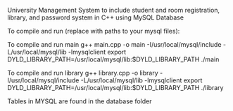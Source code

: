 University Management System to include student and room registration, library, and password system in C++ using MySQL Database


To compile and run (replace with paths to your mysql files):

To compile and run main
g++ main.cpp -o main -I/usr/local/mysql/include -L/usr/local/mysql/lib -lmysqlclient
export DYLD_LIBRARY_PATH=/usr/local/mysql/lib:$DYLD_LIBRARY_PATH
./main


To compile and run library
g++ library.cpp -o library -I/usr/local/mysql/include -L/usr/local/mysql/lib -lmysqlclient
export DYLD_LIBRARY_PATH=/usr/local/mysql/lib:$DYLD_LIBRARY_PATH
./library

Tables in MYSQL are found in the database folder

